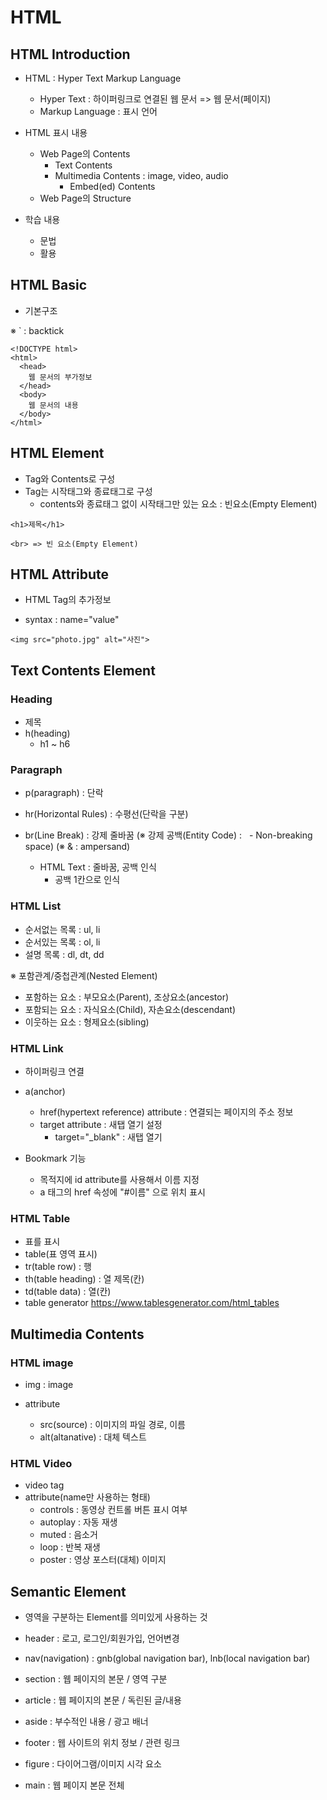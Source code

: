 # HTML

## HTML Introduction

- HTML : Hyper Text Markup Language

  - Hyper Text : 하이퍼링크로 연결된 웹 문서 => 웹 문서(페이지)
  - Markup Language : 표시 언어

- HTML 표시 내용

  - Web Page의 Contents
    - Text Contents
    - Multimedia Contents : image, video, audio
      - Embed(ed) Contents
  - Web Page의 Structure

- 학습 내용
  - 문법
  - 활용

## HTML Basic

- 기본구조

※ ` : backtick

```
<!DOCTYPE html>
<html>
  <head>
    웹 문서의 부가정보
  </head>
  <body>
    웹 문서의 내용
  </body>
</html>
```

## HTML Element

- Tag와 Contents로 구성
- Tag는 시작태그와 종료태그로 구성
  - contents와 종료태그 없이 시작태그만 있는 요소 : 빈요소(Empty Element)

```
<h1>제목</h1>

<br> => 빈 요소(Empty Element)
```

## HTML Attribute

- HTML Tag의 추가정보

- syntax : name="value"

```
<img src="photo.jpg" alt="사진">
```

## Text Contents Element

### Heading

- 제목
- h(heading)
  - h1 ~ h6

### Paragraph

- p(paragraph) : 단락

- hr(Horizontal Rules) : 수평선(단락을 구분)

- br(Line Break) : 강제 줄바꿈
  (※ 강제 공백(Entity Code) : &nbsp; - Non-breaking space)
  (※ & : ampersand)
  - HTML Text : 줄바꿈, 공백 인식
    - 공백 1칸으로 인식

### HTML List

- 순서없는 목록 : ul, li
- 순서있는 목록 : ol, li
- 설명 목록 : dl, dt, dd

※ 포함관계/중첩관계(Nested Element)

- 포함하는 요소 : 부모요소(Parent), 조상요소(ancestor)
- 포함되는 요소 : 자식요소(Child), 자손요소(descendant)
- 이웃하는 요소 : 형제요소(sibling)

### HTML Link

- 하이퍼링크 연결

- a(anchor)

  - href(hypertext reference) attribute : 연결되는 페이지의 주소 정보
  - target attribute : 새탭 열기 설정
    - target="\_blank" : 새탭 열기

- Bookmark 기능
  - 목적지에 id attribute를 사용해서 이름 지정
  - a 태그의 href 속성에 "#이름" 으로 위치 표시

### HTML Table

- 표를 표시
- table(표 영역 표시)
- tr(table row) : 행
- th(table heading) : 열 제목(칸)
- td(table data) : 열(칸)
- table generator
  https://www.tablesgenerator.com/html_tables

## Multimedia Contents

### HTML image

- img : image

- attribute
  - src(source) : 이미지의 파일 경로, 이름
  - alt(altanative) : 대체 텍스트

### HTML Video

- video tag
- attribute(name만 사용하는 형태)
  - controls : 동영상 컨트롤 버튼 표시 여부
  - autoplay : 자동 재생
  - muted : 음소거
  - loop : 반복 재생
  - poster : 영상 포스터(대체) 이미지

## Semantic Element

- 영역을 구분하는 Element를 의미있게 사용하는 것

- header : 로고, 로그인/회원가입, 언어변경
- nav(navigation) : gnb(global navigation bar), lnb(local navigation bar)
- section : 웹 페이지의 본문 / 영역 구분
- article : 웹 페이지의 본문 / 독린된 글/내용
- aside : 부수적인 내용 / 광고 배너
- footer : 웹 사이트의 위치 정보 / 관련 링크
- figure : 다이어그램/이미지 시각 요소
- main : 웹 페이지 본문 전체
